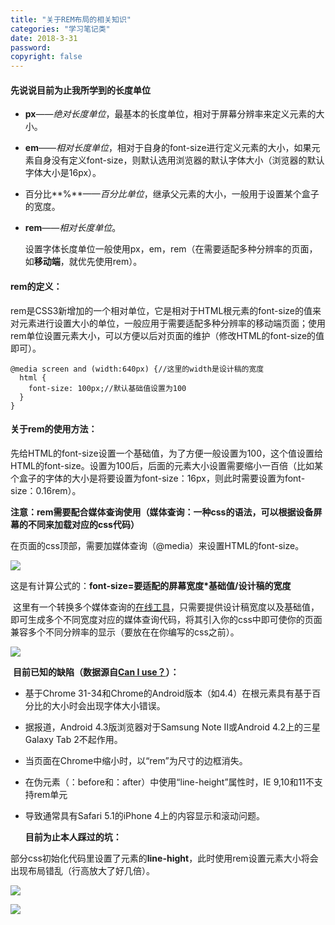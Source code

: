 ```yaml
---
title: "关于REM布局的相关知识"
categories: "学习笔记类"
date: 2018-3-31
password: 
copyright: false
---
```




#### 先说说目前为止我所学到的长度单位

- **px**——*绝对长度单位*，最基本的长度单位，相对于屏幕分辨率来定义元素的大小。

- **em**——*相对长度单位*，相对于自身的font-size进行定义元素的大小，如果元素自身没有定义font-size，则默认选用浏览器的默认字体大小（浏览器的默认字体大小是16px）。

- 百分比**%**——*百分比单位*，继承父元素的大小，一般用于设置某个盒子的宽度。

- **rem**——*相对长度单位*。

  ​	设置字体长度单位一般使用px，em，rem（在需要适配多种分辨率的页面，如**移动端**，就优先使用rem）。

  <!--more-->


#### rem的定义：

​	  rem是CSS3新增加的一个相对单位，它是相对于HTML根元素的font-size的值来对元素进行设置大小的单位，一般应用于需要适配多种分辨率的移动端页面；使用rem单位设置元素大小，可以方便以后对页面的维护（修改HTML的font-size的值即可）。



```
@media screen and (width:640px) {//这里的width是设计稿的宽度
  html {
    font-size: 100px;//默认基础值设置为100
  }
}
```



#### 关于rem的使用方法：

​	先给HTML的font-size设置一个基础值，为了方便一般设置为100，这个值设置给HTML的font-size。设置为100后，后面的元素大小设置需要缩小一百倍（比如某个盒子的字体的大小是将要设置为font-size：16px，则此时需要设置为font-size：0.16rem）。

​	**注意：rem需要配合媒体查询使用（媒体查询：一种css的语法，可以根据设备屏幕的不同来加载对应的css代码）**

在页面的css顶部，需要加媒体查询（@media）来设置HTML的font-size。

![](http://paewu4clp.bkt.clouddn.com/%E5%85%B3%E4%BA%8EREM-1.png)

这是有计算公式的：**font-size=要适配的屏幕宽度*基础值/设计稿的宽度**

​	这里有一个转换多个媒体查询的[在线工具](http://mxd.tencent.com/wp-content/uploads/2014/11/rem.html)，只需要提供设计稿宽度以及基础值，即可生成多个不同宽度对应的媒体查询代码，将其引入你的css中即可使你的页面兼容多个不同分辨率的显示（要放在在你编写的css之前）。

![](http://paewu4clp.bkt.clouddn.com/%E5%85%B3%E4%BA%8EREM-3.png)

​	**目前已知的缺陷（数据源自[Can I use？](https://www.caniuse.com/#search=rem)）：**

- 基于Chrome 31-34和Chrome的Android版本（如4.4）在根元素具有基于百分比的大小时会出现字体大小错误。

- 据报道，Android 4.3版浏览器对于Samsung Note II或Android 4.2上的三星Galaxy Tab 2不起作用。

- 当页面在Chrome中缩小时，以“rem”为尺寸的边框消失。

- 在伪元素（：before和：after）中使用“line-height”属性时，IE 9,10和11不支持rem单元

- 导致通常具有Safari 5.1的iPhone 4上的内容显示和滚动问题。

  **目前为止本人踩过的坑：**

部分css初始化代码里设置了元素的**line-hight**，此时使用rem设置元素大小将会出现布局错乱（行高放大了好几倍）。

![](http://paewu4clp.bkt.clouddn.com/%E5%85%B3%E4%BA%8EREM-2-1.png)

![](http://paewu4clp.bkt.clouddn.com/%E5%85%B3%E4%BA%8EREM-2-2.png)


